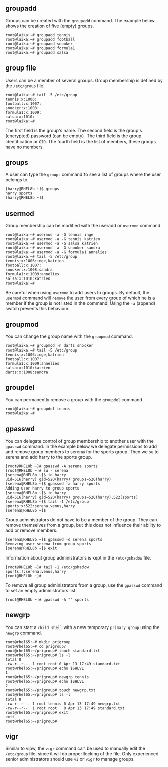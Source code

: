## groupadd

Groups can be created with the `groupadd` command. The
example below shows the creation of five (empty) groups.

    root@laika:~# groupadd tennis
    root@laika:~# groupadd football
    root@laika:~# groupadd snooker
    root@laika:~# groupadd formula1
    root@laika:~# groupadd salsa

## group file

Users can be a member of several groups. Group membership is defined by
the `/etc/group` file.

    root@laika:~# tail -5 /etc/group
    tennis:x:1006:
    football:x:1007:
    snooker:x:1008:
    formula1:x:1009:
    salsa:x:1010:
    root@laika:~#

The first field is the group\'s name. The second field is the group\'s
(encrypted) password (can be empty). The third field is the group
identification or `GID`. The fourth field is the list of
members, these groups have no members.

## groups

A user can type the `groups` command to see a list of
groups where the user belongs to.

    [harry@RHEL8b ~]$ groups
    harry sports
    [harry@RHEL8b ~]$

## usermod

Group membership can be modified with the useradd or
`usermod` command.

    root@laika:~# usermod -a -G tennis inge
    root@laika:~# usermod -a -G tennis katrien
    root@laika:~# usermod -a -G salsa katrien
    root@laika:~# usermod -a -G snooker sandra
    root@laika:~# usermod -a -G formula1 annelies
    root@laika:~# tail -5 /etc/group
    tennis:x:1006:inge,katrien
    football:x:1007:
    snooker:x:1008:sandra
    formula1:x:1009:annelies
    salsa:x:1010:katrien
    root@laika:~#

Be careful when using `usermod` to add users to groups. By default, the
`usermod` command will `remove` the user from every group of which he is
a member if the group is not listed in the command! Using the `-a`
(append) switch prevents this behaviour.

## groupmod

You can change the group name with the `groupmod` command.

    root@laika:~# groupmod -n darts snooker 
    root@laika:~# tail -5 /etc/group
    tennis:x:1006:inge,katrien
    football:x:1007:
    formula1:x:1009:annelies
    salsa:x:1010:katrien
    darts:x:1008:sandra

## groupdel

You can permanently remove a group with the `groupdel`
command.

    root@laika:~# groupdel tennis
    root@laika:~#

## gpasswd

You can delegate control of group membership to another user with the
`gpasswd` command. In the example below we delegate
permissions to add and remove group members to serena for the sports
group. Then we `su` to serena and add harry to the sports
group.

    [root@RHEL8b ~]# gpasswd -A serena sports
    [root@RHEL8b ~]# su - serena
    [serena@RHEL8b ~]$ id harry
    uid=516(harry) gid=520(harry) groups=520(harry)
    [serena@RHEL8b ~]$ gpasswd -a harry sports
    Adding user harry to group sports
    [serena@RHEL8b ~]$ id harry
    uid=516(harry) gid=520(harry) groups=520(harry),522(sports)
    [serena@RHEL8b ~]$ tail -1 /etc/group
    sports:x:522:serena,venus,harry
    [serena@RHEL8b ~]$ 

Group administrators do not have to be a member of the group. They can
remove themselves from a group, but this does not influence their
ability to add or remove members.

    [serena@RHEL8b ~]$ gpasswd -d serena sports
    Removing user serena from group sports
    [serena@RHEL8b ~]$ exit

Information about group administrators is kept in the
`/etc/gshadow` file.

    [root@RHEL8b ~]# tail -1 /etc/gshadow
    sports:!:serena:venus,harry
    [root@RHEL8b ~]#

To remove all group administrators from a group, use the `gpasswd`
command to set an empty administrators list.

    [root@RHEL8b ~]# gpasswd -A "" sports

## newgrp

You can start a `child shell` with a new temporary `primary group` using
the `newgrp` command.

    root@rhel65:~# mkdir prigroup
    root@rhel65:~# cd prigroup/
    root@rhel65:~/prigroup# touch standard.txt
    root@rhel65:~/prigroup# ls -l
    total 0
    -rw-r--r--. 1 root root 0 Apr 13 17:49 standard.txt
    root@rhel65:~/prigroup# echo $SHLVL
    1
    root@rhel65:~/prigroup# newgrp tennis
    root@rhel65:~/prigroup# echo $SHLVL
    2
    root@rhel65:~/prigroup# touch newgrp.txt
    root@rhel65:~/prigroup# ls -l
    total 0
    -rw-r--r--. 1 root tennis 0 Apr 13 17:49 newgrp.txt
    -rw-r--r--. 1 root root   0 Apr 13 17:49 standard.txt
    root@rhel65:~/prigroup# exit
    exit
    root@rhel65:~/prigroup#

## vigr

Similar to vipw, the `vigr` command can be used to
manually edit the `/etc/group` file, since it will do proper locking of
the file. Only experienced senior administrators should use
`vi` or `vigr` to manage groups.
